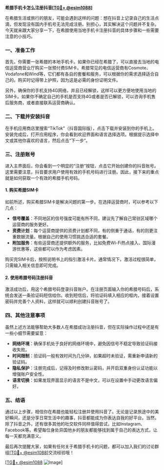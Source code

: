 **希腊手机卡怎么注册抖音[[TG💪+ @esim1088](https://t.me/s/esim1088)]**

在希腊生活或旅行的朋友，可能会遇到这样的问题：想在抖音上记录自己的生活点滴，但发现没有国内手机号无法完成注册。别担心，其实解决这个问题并不复杂。今天就来跟大家分享一下，在希腊使用当地手机卡注册抖音的具体步骤和一些需要注意的小技巧。

### 一、准备工作

首先，你需要一张希腊的本地手机卡。如果你已经在希腊了，可以直接去当地的电信运营商营业厅购买一张预付费SIM卡。希腊常见的电信运营商有Cosmote、Vodafone和Wind等，它们都有各自的套餐和服务，可以根据你的需求选择适合自己的。购买时记得带上护照，因为这是必需的身份证明文件。

另外，确保你的手机支持4G网络，并且已经解锁，这样可以更方便地使用当地的SIM卡。如果你不确定自己的手机是否支持4G或者是否已解锁，可以咨询手机售后服务商，或者直接联系运营商确认。

### 二、下载并安装抖音

在手机应用商店里搜索“TikTok”（抖音国际版），点击下载并安装到你的手机上。安装完成后，打开应用程序，你会看到欢迎界面和语言选择选项。根据提示选择中文或其他你喜欢的语言，然后点击“下一步”。

### 三、注册账号

进入主界面后，你会看到一个明显的“注册”按钮，点击它开始创建你的抖音账号。这里需要注意，抖音要求用户使用有效的手机号码进行注册。因此，接下来的重点就是如何获取一个有效的希腊手机号码。

#### 1. 购买希腊SIM卡

如前所述，购买希腊SIM卡是解决问题的第一步。在选择运营商时，可以参考以下几点：

- **信号覆盖**：不同地区的信号强度可能有所不同，建议先了解自己常驻区域哪个运营商的服务更好。
- **资费计划**：每个运营商提供的资费计划都不同，有的侧重于通话，有的则更注重数据流量。根据自己的使用习惯挑选合适的套餐。
- **附加服务**：有些运营商还提供额外的服务，比如免费Wi-Fi热点接入、国际漫游优惠等，这些都可以作为考虑因素。

购买完SIM卡后，按照说明书上的指引激活卡片。通常情况下，激活过程很简单，只需输入相关信息即可完成。

#### 2. 使用希腊号码注册抖音

激活成功后，用这个希腊号码登录抖音账户。在注册页面输入你的希腊号码后，系统会发送一条验证码短信给你。收到短信后，将验证码填入相应的框内，接着设置密码并完善个人资料，这样就可以顺利创建抖音账号了。

### 四、其他注意事项

虽然上述方法能够帮助大多数人在希腊成功注册抖音，但在实际操作过程中还是有一些小细节需要留意：

- **网络环境**：确保手机处于良好的网络环境中，避免因信号不稳定导致验证码接收失败。
- **时间限制**：验证码一般有效时间为几分钟，如果超时未验证，需重新申请新的验证码。
- **隐私保护**：注册完成后，记得及时修改默认密码，并开启双重身份认证功能以增强账户安全性。
- **语言切换**：如果发现界面显示的语言不是中文，可以在设置中手动更改语言偏好。

### 五、结语

通过以上步骤，相信你在希腊也能轻松注册并使用抖音了。无论是记录旅途中的美好瞬间，还是分享日常生活中的趣事，抖音都能成为你表达自我的好平台。当然，除了抖音之外，还有很多其他的社交软件同样值得尝试，比如Instagram、Facebook等。希望每位身处异国他乡的朋友都能够找到属于自己的表达方式，让每一天都充满意义。

最后再次提醒大家，如果有任何关于希腊手机卡的问题，都可以加入我们的讨论群组[[TG💪+ @esim1088](https://t.me/s/esim1088)]交流经验哦！

[[TG💪+ @esim1088](https://t.me/s/esim1088) ![Image](https://i.postimg.cc/4NQfJmqS/Snipaste-2025-05-13-00-14-12.png)]